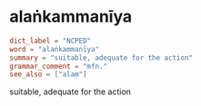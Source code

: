 # alaṅkammanīya

``` toml
dict_label = "NCPED"
word = "alaṅkammanīya"
summary = "suitable, adequate for the action"
grammar_comment = "mfn."
see_also = ["alaṃ"]
```

suitable, adequate for the action

